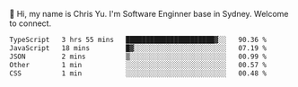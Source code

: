 👋 Hi, my name is Chris Yu. I'm Software Enginner base in Sydney. Welcome to connect.

<!--START_SECTION:waka-->

```txt
TypeScript   3 hrs 55 mins   ██████████████████████▓░░   90.36 %
JavaScript   18 mins         █▓░░░░░░░░░░░░░░░░░░░░░░░   07.19 %
JSON         2 mins          ▒░░░░░░░░░░░░░░░░░░░░░░░░   00.99 %
Other        1 min           ░░░░░░░░░░░░░░░░░░░░░░░░░   00.57 %
CSS          1 min           ░░░░░░░░░░░░░░░░░░░░░░░░░   00.48 %
```

<!--END_SECTION:waka-->
